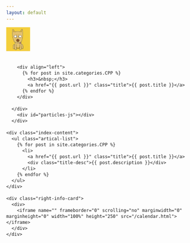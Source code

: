 ```yaml
---
layout: default
---
```


<body>
  <div class="index-wrapper">
    <div class="aside">
      <div class="info-card">
        <div id="divcss5"><img src="/images/header.png" width="64px" /><br/><br/></div>
        
        <div align="left">
          {% for post in site.categories.CPP %}
            <h3>&nbsp;</h3>
            <a href="{{ post.url }}" class="title">{{ post.title }}</a>
          {% endfor %}
        </div>

      </div>
        <div id="particles-js"></div>
      </div>

    <div class="index-content">
      <ul class="artical-list">
        {% for post in site.categories.CPP %}
          <li>
            <a href="{{ post.url }}" class="title">{{ post.title }}</a>
            <div class="title-desc">{{ post.description }}</div>
          </li>
        {% endfor %}
      </ul>
    </div>
    
    <div class="right-info-card">
      <div>
        <iframe name="" frameborder="0" scrolling="no" marginwidth="0" marginheight="0" width="100%" height="250" src="/calendar.html"></iframe> 
      </div>
    </div>
    
  </div>
</body>
